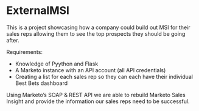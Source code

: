 # ExternalMSI

This is a project showcasing how a company could build out MSI for their sales reps allowing them to see the top prospects they should be going after. 

Requirements: 
- Knowledge of Pyython and Flask
- A Marketo instance with an API account (all API credentials)
- Creating a list for each sales rep so they can each have their individual Best Bets dashboard

Using Marketo’s SOAP & REST API we are able to rebuild Marketo Sales Insight and provide the information our sales reps need to be successful. 